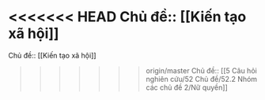 <<<<<<< HEAD
Chủ đề:: [[Kiến tạo xã hội]]
=======
Chủ đề:: [[Kiến tạo xã hội]]
>>>>>>> origin/master
Chủ đề:: [[5 Câu hỏi nghiên cứu/52 Chủ đề/52.2 Nhóm các chủ đề 2/Nữ quyền]]